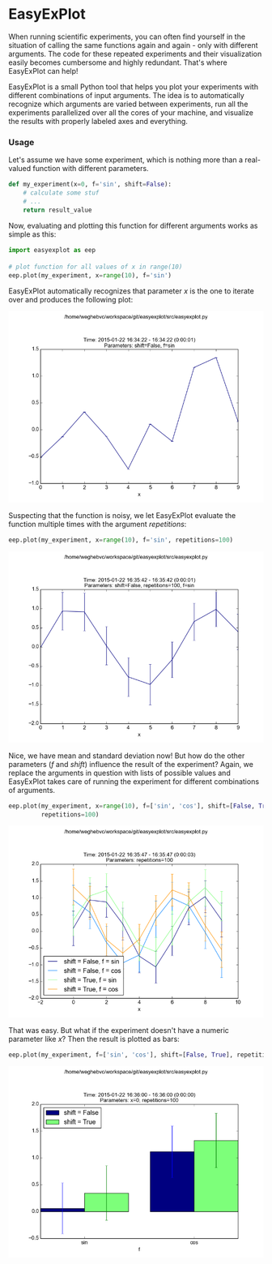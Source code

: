 # EasyExPlot #

When running scientific experiments, you can often find yourself in the situation of calling the same functions again and again - only with different arguments. The code for these repeated experiments and their visualization easily becomes cumbersome and highly redundant. That's where EasyExPlot can help!

EasyExPlot is a small Python tool that helps you plot your experiments with different combinations of input arguments. The idea is to automatically recognize which arguments are varied between experiments, run all the experiments parallelized over all the cores of your machine, and visualize the results with properly labeled axes and everything.

### Usage ###

Let's assume we have some experiment, which is nothing more than a real-valued function with different parameters.


```python
def my_experiment(x=0, f='sin', shift=False):
    # calculate some stuf
    # ...
    return result_value
```

Now, evaluating and plotting this function for different arguments works as simple as this:

```python
import easyexplot as eep

# plot function for all values of x in range(10)
eep.plot(my_experiment, x=range(10), f='sin')
```

EasyExPlot automatically recognizes that parameter *x* is the one to iterate over and produces the following plot:

<img src="https://raw.githubusercontent.com/bjoernwe/easyexplot/master/README/20150122_163422_00.png" width="640px">

Suspecting that the function is noisy, we let EasyExPlot evaluate the function multiple times with the argument *repetitions*:

```python
eep.plot(my_experiment, x=range(10), f='sin', repetitions=100)
```

<img src="https://raw.githubusercontent.com/bjoernwe/easyexplot/master/README/20150122_163542_00.png" width="640px">

Nice, we have mean and standard deviation now! But how do the other parameters (*f* and *shift*) influence the result of the experiment? Again, we replace the arguments in question with lists of possible values and EasyExPlot takes care of running the experiment for different combinations of arguments.

```python
eep.plot(my_experiment, x=range(10), f=['sin', 'cos'], shift=[False, True], 
         repetitions=100)
```

<img src="https://raw.githubusercontent.com/bjoernwe/easyexplot/master/README/20150122_163547_00.png" width="640px">

That was easy. But what if the experiment doesn't have a numeric parameter like *x*? Then the result is plotted as bars:

```python
eep.plot(my_experiment, f=['sin', 'cos'], shift=[False, True], repetitions=100)
```

<img src="https://raw.githubusercontent.com/bjoernwe/easyexplot/master/README/20150122_163600_00.png" width="640px">

